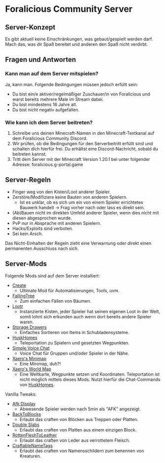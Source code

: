 # Foralicious Community Server

## Server-Konzept

Es gibt aktuell keine Einschränkungen, was gebaut/gespielt werden darf.  
Mach das, was dir Spaß bereitet und anderen den Spaß nicht verdirbt.

## Fragen und Antworten

### Kann man auf dem Server mitspielen?

Ja, kann man. Folgende Bedingungen müssen jedoch erfüllt sein:

- Du bist ein/e aktiver/regelmäßiger Zuschauer/in von Foralicious und warst bereits mehrere Male im Stream dabei.
- Du bist mindestens 16 Jahre alt.
- Du bist nicht negativ aufgefallen.

### Wie kann ich dem Server beitreten?

1. Schreibe uns deinen Minecraft-Namen in den Minecraft-Textkanal auf dem Foralicious Community Discord.
2. Wir prüfen, ob die Bedingungen für den Serverbeitritt erfüllt sind und schalten dich hierfür frei. Du erhältst eine Discord-Nachricht, sobald du beitreten kannst.
3. Tritt dem Server mit der Minecraft Version 1.20.1 bei unter folgender Adresse: foralicious.g-portal.game

## Server-Regeln

- Finger weg von den Kisten/Loot anderer Spieler.
- Zerstöre/Modifiziere keine Bauten von anderen Spielern.
    - Ist es unklar, ob es sich um ein von einem Spieler errichtetes Bauwerk handelt -> Frag vorher nach oder lass es direkt sein.
- (Ab)Bauen nicht im direkten Umfeld anderer Spieler, wenn dies nicht mit diesen abgesprochen wurde.
- PvP nur in Absprache mit anderen Spielern.
- Hacks/Exploits sind verboten.
- Sei kein Arsch.

Das Nicht-Einhalten der Regeln zieht eine Verwarnung oder direkt einen permanenten Ausschluss nach sich.

## Server-Mods

Folgende Mods sind auf dem Server installiert:

- [Create](https://modrinth.com/mod/create-fabric)
    - Ultimate Mod für Automatisierungen, Tools, uvm.
- [FallingTree](https://modrinth.com/mod/fallingtree)
    - Zum einfachen Fällen von Bäumen.
- [Lootr](https://modrinth.com/mod/lootr)
    - Instanzierte Kisten, jeder Spieler hat seinen eigenen Loot in der Welt, somit lohnt sich erkunden auch wenn dort bereits andere Spieler waren.
- [Storage Drawers](https://modrinth.com/mod/storagedrawers)
    - Einfaches Sortieren von Items in Schubladensysteme.
- [HuskHomes](https://william278.net/docs/huskhomes/commands)
    - Teleportation zu Spielern und gesetzten Wegpunkten.
- [Simple Voice Chat](https://modrinth.com/plugin/simple-voice-chat)
    - Voice Chat für Gruppen und/oder Spieler in der Nähe.
- [Xaero's Minimap](https://modrinth.com/mod/xaeros-minimap)
    - Eine Minimap, duh?!
- [Xaero's World Map](https://modrinth.com/mod/xaeros-world-map)
    - Eine Weltkarte, Wegpunkte setzen und Koordinaten. Teleportation ist nicht möglich mittels dieses Mods. Nutzt hierfür die Chat-Commands von [HuskHomes](https://william278.net/docs/huskhomes/commands).

Vanilla Tweaks:
- [Afk Display](https://vanillatweaks.net/picker/datapacks/)
    - Abwesende Spieler werden nach 5min als "AFK" angezeigt.
- [BackToBlocks](https://vanillatweaks.net/picker/datapacks/)
    - Erlaubt das craften von Blöcken aus Treppen oder Platten.
- [Double Slabs](https://vanillatweaks.net/picker/crafting-tweaks/)
    - Erlaubt das craften von Platten aus einem einzigen Block.
- [RottenFleshToLeather](https://vanillatweaks.net/picker/crafting-tweaks/)
    - Erlaubt das craften von Leder aus verrottetem Fleisch.
- [CraftableNameTags](https://vanillatweaks.net/picker/crafting-tweaks/)
    - Erlaubt das craften von Namensschildern zum benennen von Kreaturen.

